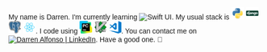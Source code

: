 #### <span style="font-family: Helvetica; font-weight: 300;"> My name is Darren.  I'm currently learning <img alt="Swift UI" width="25px" src="https://developer.apple.com/assets/elements/icons/swiftui/swiftui-96x96.png" />.  My usual stack is <img alt="python" width="25px" src="https://raw.githubusercontent.com/devicons/devicon/master/icons/python/python-original.svg" /> <img alt="Django" width="25px" src="https://raw.githubusercontent.com/devicons/devicon/master/icons/django/django-original.svg" /> <img alt="Postgres" width="25px" src="https://raw.githubusercontent.com/devicons/devicon/master/icons/postgresql/postgresql-original.svg" /> <img alt="React" width="25px" src="https://raw.githubusercontent.com/github/explore/80688e429a7d4ef2fca1e82350fe8e3517d3494d/topics/react/react.png"/>.  I code using <img alt="PyCharm" width="25px" src="https://raw.githubusercontent.com/devicons/devicon/master/icons/pycharm/pycharm-original.svg"/> <img alt="Vim" width="25px" src="https://raw.githubusercontent.com/devicons/devicon/master/icons/vim/vim-original.svg"/> <img alt="Visual Studio Code" width="25px" src="https://raw.githubusercontent.com/github/explore/80688e429a7d4ef2fca1e82350fe8e3517d3494d/topics/visual-studio-code/visual-studio-code.png"/>.  You can contact me on [<img alt="Darren Alfonso | LinkedIn" width="25px" src="https://content.linkedin.com/content/dam/me/business/en-us/amp/brand-site/v2/bg/LI-Bug.svg.original.svg" />](https://www.linkedin.com/in/darrenaalfonso).  Have a good one.  🤙 </span>


<!--
**darrenaalfonso/darrenaalfonso** is a ✨ _special_ ✨ repository because its `README.md` (this file) appears on your GitHub profile.

Here are some ideas to get you started:

- 🔭 I’m currently working on ...
- 🌱 I’m currently learning ...
- 👯 I’m looking to collaborate on ...
- 🤔 I’m looking for help with ...
- 💬 Ask me about ...
- 📫 How to reach me: ...
- 😄 Pronouns: ...
- ⚡ Fun fact: ...
-->